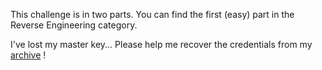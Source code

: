 This challenge is in two parts. You can find the first (easy) part in the Reverse Engineering category.

I've lost my master key... Please help me recover the credentials from my [archive](https://static.ctf.insecurity-insa.fr/11c0fb2a76b074bfa78516cde464cdc9d8cf0eb4.tar.gz) !
